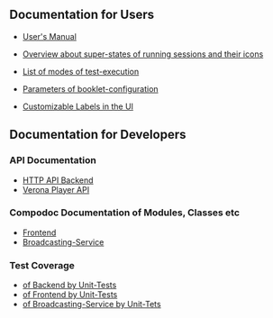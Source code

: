 ## Documentation for Users

* [User's Manual](https://github.com/iqb-berlin/iqb-berlin.github.io/wiki/2-Testcenter)

* [Overview about super-states of running sessions and their icons](https://iqb-berlin.github.io/testcenter/dist/test-session-super-states.html)
* [List of modes of test-execution](https://iqb-berlin.github.io/testcenter/dist/test-mode)
* [Parameters of booklet-configuration](https://iqb-berlin.github.io/testcenter/dist/booklet-config)
* [Customizable Labels in the UI](https://iqb-berlin.github.io/testcenter/dist/custom-texts)

## Documentation for Developers


### API Documentation

* [HTTP API Backend](https://iqb-berlin.github.io/testcenter/dist/api/index.html)
* [Verona Player API](https://verona-interfaces.github.io/player/)

### Compodoc Documentation of Modules, Classes etc

* [Frontend](https://iqb-berlin.github.io/testcenter/dist/compodoc-frontend/index.html)
* [Broadcasting-Service](https://iqb-berlin.github.io/testcenter/dist/compodoc-broadcasting-service/index.html)

### Test Coverage

* [of Backend by Unit-Tests](https://iqb-berlin.github.io/testcenter/dist/test-coverage-backend-unit/report/index.html)
* [of Frontend by Unit-Tests](https://iqb-berlin.github.io/testcenter/dist/test-coverage-frontend-unit/report/index.html)
* [of Broadcasting-Service by Unit-Tets](https://iqb-berlin.github.io/testcenter/dist/test-coverage-broadcasting-service-unit/lcov-report/index.html)



[comment]: <> (# IQB testcenter-frontend)

[comment]: <> (Some generated Docs:)

[comment]: <> (* [CustomTexts]&#40;./custom-texts&#41;)

[comment]: <> (* [Group-Monitor Superstate-Icons]&#40;./super-states&#41;)

[comment]: <> (* [Test-Modes]&#40;./test-mode&#41;)

[comment]: <> (* [Booklet Conifg Parameter]&#40;./booklet-config&#41;)

[comment]: <> (# IQB Testcenter Backend)

[comment]: <> (* [Readme]&#40;../README.md&#41;)

[comment]: <> (* [API]&#40;./api&#41;)

[comment]: <> (* [Upgrade Information]&#40;./UPGRADE.md&#41;)

[comment]: <> (* [Manual Installation]&#40;./manual_installation.md&#41;)
